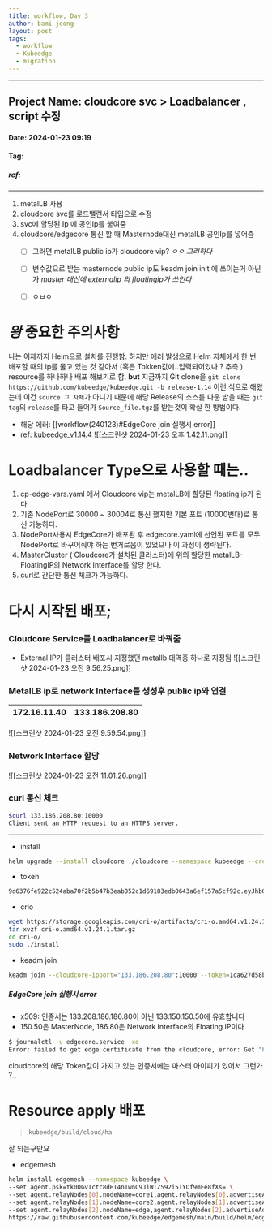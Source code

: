 ```yaml
---
title: workflow, Day 3
author: bami jeong
layout: post
tags:
  - workflow
  - Kubeedge
  - migration
---
```


---
## Project Name: cloudcore svc > Loadbalancer , script 수정
#### Date: 2024-01-23 09:19 
#### Tag:
##### ref:
---
1. metalLB 사용
2. cloudcore svc를 로드밸런서 타입으로 수정
3. svc에 할당된 Ip 에 공인Ip를 붙여줌
4. cloudcore/edgecore 통신 할 때 Masternode대신 metalLB 공인Ip를 넣어줌
    - [ ] 그러면 metalLB public ip가 cloudcore vip? 
        *ㅇㅇ 그러하다*
    - [ ] 변수값으로 받는 masternode public ip도 keadm join init 에 쓰이는거 아닌가 
        *master 대신에 externalip 의 floatingip가 쓰인다*
    - [ ] ㅇㅂㅇ 


# *왕* 중요한 주의사항
나는 이제까지 Helm으로 설치를 진행함. 하지만 에러 발생으로 Helm 자체에서 한 번 배포할 때의 ip를 물고 있는 것 같아서 (혹은 Tokken값에..입력되어있나 ? 추측 ) resource를 하나하나 배포 해보기로 함. 
__but__ 지금까지 Git clone을  `git clone https://github.com/kubeedge/kubeedge.git -b release-1.14` 이런 식으로 해왔는데 이건 `source 그 자체`가 아니기 때문에 해당 Release의 소스를 다운 받을 때는 `git tag`의 `release`를 타고 들어가 `Source_file.tgz`를 받는것이 확실 한 방법이다.

- 해당 에러: [[workflow(240123)#EdgeCore join 실행시 error]]
- ref: [kubeedge_v1.14.4](https://github.com/kubeedge/kubeedge/releases/tag/v1.14.4)
    ![[스크린샷 2024-01-23 오후 1.42.11.png]]

# Loadbalancer Type으로 사용할 때는..

1. cp-edge-vars.yaml 에서 Cloudcore vip는 metalLB에 할당된 floating ip가 된다
2. 기존 NodePort로 30000 ~ 30004로 통신 했지만 기본 포트 (10000번대)로 통신 가능하다.
3. NodePort사용시 EdgeCore가 배포된 후 edgecore.yaml에 선언된 포트를 모두 NodePort로 바꾸어줘야 하는 번거로움이 있었으나 이 과정이 생략된다.
4. MasterCluster ( Cloudcore가 설치된 클러스터)에 위의 할당한 metalLB-FloatingIP의 Network Interface를 할당 한다.
5. curl로 간단한 통신 체크가 가능하다.


# 다시 시작된 배포;
### Cloudcore Service를 Loadbalancer로 바꿔줌
- External IP가 클러스터 배포시 지정했던 metallb 대역중 하나로 지정됨
![[스크린샷 2024-01-23 오전 9.56.25.png]]
### MetalLB ip로 network Interface를 생성후 public ip와 연결 
| 172.16.11.40 | 133.186.208.80 |
| ---- | ---- |
![[스크린샷 2024-01-23 오전 9.59.54.png]]

### Network Interface 할당
![[스크린샷 2024-01-23 오전 11.01.26.png]]

### curl 통신 체크
```bash
$curl 133.186.208.80:10000
Client sent an HTTP request to an HTTPS server.
```

---

- install
```bash
helm upgrade --install cloudcore ./cloudcore --namespace kubeedge --create-namespace -f ./cloudcore/values.yaml --set cloudCore.modules.cloudHub.advertiseAddress[0]=133.186.208.80
```

- token
```bash
9d6376fe922c524aba70f2b5b47b3eab052c1d69183edb0643a6ef157a5cf92c.eyJhbGciOiJIUzI1NiIsInR5cCI6IkpXVCJ9.eyJleHAiOjE3MDYwNTc3MzB9.MwNU07JaauNrJMGdM2qzW-lHBgfgbwtDEkf6COKIHcU
```

- crio
```bash
wget https://storage.googleapis.com/cri-o/artifacts/cri-o.amd64.v1.24.1.tar.gz
tar xvzf cri-o.amd64.v1.24.1.tar.gz 
cd cri-o/
sudo ./install
```

- keadm join
```bash
keadm join --cloudcore-ipport="133.186.208.80":10000 --token=1ca627d58b4b843e4d82538e79acc2937d2034f02e74012fb4df8226088fff2d.eyJhbGciOiJIUzI1NiIsInR5cCI6IkpXVCJ9.eyJleHAiOjE3MDYwNzIyMzl9.YTI16REKLhRoKc_jYP2GO35whk_OLBdWUUi1JCOfpqg --kubeedge-version=v1.14.4 --remote-runtime-endpoint=unix:///var/run/crio/crio.sock --cgroupdriver=systemd --runtimetype=remote --with-mqtt=false
```
##### EdgeCore join 실행시 error
- x509: 인증서는 133.208.186.186.80이 아닌 133.150.150.50에 유효합니다
- 150.50은 MasterNode, 186.80은 Network Interface의 Floating IP이다
```bash
$ journalctl -u edgecore.service -xe
Error: failed to get edge certificate from the cloudcore, error: Get "https://133.186.208.80:10002/edge.crt": x509: certificate is valid for 133.186.150.50, not 133.186.208.80
```

cloudcore의 해당 Token값이 가지고 있는 인증서에는 마스터 아이피가 있어서 그런가 ?.,

# Resource apply 배포 
> `kubeedge/build/cloud/ha`

잘 되는구만요

- edgemesh
```bash
helm install edgemesh --namespace kubeedge \
--set agent.psk=tk0DGvIctc8dHI4n1wnC9JiWTZS92i5TYOf9mFe8fXs= \
--set agent.relayNodes[0].nodeName=core1,agent.relayNodes[0].advertiseAddress="{133.186.150.50}" \
--set agent.relayNodes[1].nodeName=core2,agent.relayNodes[1].advertiseAddress="{172.16.11.4,133.186.216.129}" \
--set agent.relayNodes[2].nodeName=edge,agent.relayNodes[2].advertiseAddress="{172.16.11.17,133.186.216.21}" \
https://raw.githubusercontent.com/kubeedge/edgemesh/main/build/helm/edgemesh.tgz
```